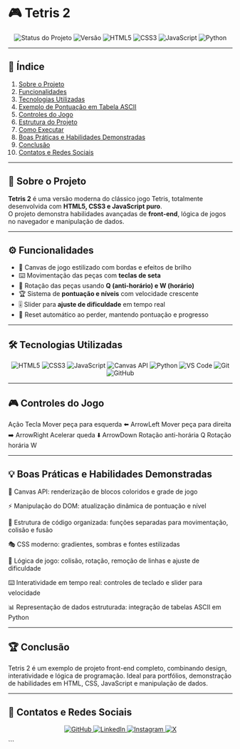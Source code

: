 # 🎮 Tetris 2  

<p align="center"> <img src="https://img.shields.io/badge/status-concluído-green?style=for-the-badge" alt="Status do Projeto"> <img src="https://img.shields.io/badge/versão-1.0-blue?style=for-the-badge" alt="Versão"> <img src="https://img.shields.io/badge/HTML5-E34F26?style=for-the-badge&logo=html5&logoColor=white" alt="HTML5"> <img src="https://img.shields.io/badge/CSS3-1572B6?style=for-the-badge&logo=css3&logoColor=white" alt="CSS3"> <img src="https://img.shields.io/badge/JavaScript-F7DF1E?style=for-the-badge&logo=javascript&logoColor=black" alt="JavaScript"> <img src="https://img.shields.io/badge/Python-3776AB?style=for-the-badge&logo=python&logoColor=white" alt="Python"> </p>

---

## 📑 Índice

1. [Sobre o Projeto](#-sobre-o-projeto)  
2. [Funcionalidades](#-funcionalidades)  
3. [Tecnologias Utilizadas](#-tecnologias-utilizadas)  
4. [Exemplo de Pontuação em Tabela ASCII](#-exemplo-de-pontuação-em-tabela-ascii-python)  
5. [Controles do Jogo](#-controles-do-jogo)  
6. [Estrutura do Projeto](#-estrutura-do-projeto)  
7. [Como Executar](#-como-executar)  
8. [Boas Práticas e Habilidades Demonstradas](#-boas-práticas-e-habilidades-demonstradas)  
9. [Conclusão](#-conclusão)  
10. [Contatos e Redes Sociais](#-contatos-e-redes-sociais)  

---

## 🎯 Sobre o Projeto  

**Tetris 2** é uma versão moderna do clássico jogo Tetris, totalmente desenvolvida com **HTML5, CSS3 e JavaScript puro**.  
O projeto demonstra habilidades avançadas de **front-end**, lógica de jogos no navegador e manipulação de dados.  

---

## ⚙️ Funcionalidades  

- 🎨 Canvas de jogo estilizado com bordas e efeitos de brilho  
- ⌨️ Movimentação das peças com **teclas de seta**  
- 🔄 Rotação das peças usando **Q (anti-horário) e W (horário)**  
- 🏆 Sistema de **pontuação e níveis** com velocidade crescente  
- 🎚️ Slider para **ajuste de dificuldade** em tempo real  
- 🔄 Reset automático ao perder, mantendo pontuação e progresso  

---

## 🛠 Tecnologias Utilizadas  

<p align="center">
  <img src="https://img.shields.io/badge/HTML5-E34F26?style=for-the-badge&logo=html5&logoColor=white" alt="HTML5">
  <img src="https://img.shields.io/badge/CSS3-1572B6?style=for-the-badge&logo=css3&logoColor=white" alt="CSS3">
  <img src="https://img.shields.io/badge/JavaScript-F7DF1E?style=for-the-badge&logo=javascript&logoColor=black" alt="JavaScript">
  <img src="https://img.shields.io/badge/Canvas-2C2C2C?style=for-the-badge&logo=canvas&logoColor=white" alt="Canvas API">
  <img src="https://img.shields.io/badge/Python-3776AB?style=for-the-badge&logo=python&logoColor=white" alt="Python">
  <img src="https://img.shields.io/badge/VSCode-007ACC?style=for-the-badge&logo=visualstudiocode&logoColor=white" alt="VS Code">
  <img src="https://img.shields.io/badge/Git-F05032?style=for-the-badge&logo=git&logoColor=white" alt="Git">
  <img src="https://img.shields.io/badge/GitHub-181717?style=for-the-badge&logo=github&logoColor=white" alt="GitHub">
</p>  

---

## 🎮 Controles do Jogo

Ação	Tecla
Mover peça para esquerda	⬅️ ArrowLeft
Mover peça para direita	➡️ ArrowRight
Acelerar queda	⬇️ ArrowDown
Rotação anti-horária	Q
Rotação horária	W

---

##  💡 Boas Práticas e Habilidades Demonstradas

🎨 Canvas API: renderização de blocos coloridos e grade de jogo

⚡ Manipulação do DOM: atualização dinâmica de pontuação e nível

📂 Estrutura de código organizada: funções separadas para movimentação, colisão e fusão

🎭 CSS moderno: gradientes, sombras e fontes estilizadas

🧩 Lógica de jogo: colisão, rotação, remoção de linhas e ajuste de dificuldade

⌨️ Interatividade em tempo real: controles de teclado e slider para velocidade

📊 Representação de dados estruturada: integração de tabelas ASCII em Python

---

## 🏆 Conclusão

Tetris 2 é um exemplo de projeto front-end completo, combinando design, interatividade e lógica de programação.
Ideal para portfólios, demonstração de habilidades em HTML, CSS, JavaScript e manipulação de dados.

---

## 👤 Contatos e Redes Sociais
<p align="center"> <a href="https://github.com/Breno-J-Oliveira" target="_blank"> <img src="https://img.shields.io/badge/GitHub-181717?style=for-the-badge&logo=github&logoColor=white" alt="GitHub"> </a> <a href="https://www.linkedin.com/in/breno-j-oliveira-672619352/" target="_blank"> <img src="https://img.shields.io/badge/LinkedIn-0A66C2?style=for-the-badge&logo=linkedin&logoColor=white" alt="LinkedIn"> </a> <a href="https://www.instagram.com/seu-perfil" target="_blank"> <img src="https://img.shields.io/badge/Instagram-E4405F?style=for-the-badge&logo=instagram&logoColor=white" alt="Instagram"> </a> <a href="https://x.com/seu-perfil" target="_blank"> <img src="https://img.shields.io/badge/X-1DA1F2?style=for-the-badge&logo=x&logoColor=white" alt="X"> </a> </p> ```
